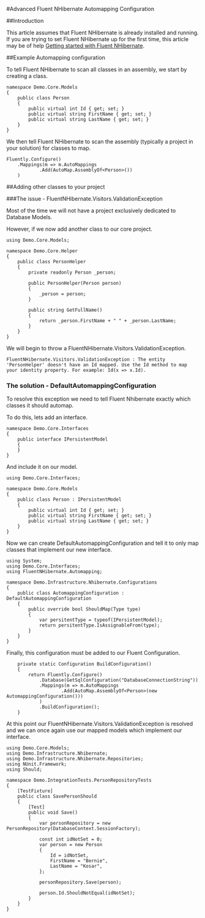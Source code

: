 #Advanced Fluent NHibernate Automapping Configuration

##Introduction

This article assumes that Fluent NHibernate is already installed and running. If you are trying to set Fluent NHibernate up for the first time, this article may be of help [Getting started with Fluent NHibernate](../getting-started-with-fluent-nhibernate.md).

##Example Automapping configuration

To tell Fluent NHibernate to scan all classes in an assembly, we start by creating a class.

	namespace Demo.Core.Models
	{
	    public class Person
	    {
	        public virtual int Id { get; set; }
	        public virtual string FirstName { get; set; }
	        public virtual string LastName { get; set; }
	    }
	}

We then tell Fluent NHibernate to scan the assembly (typically a project in your solution) for classes to map.

	Fluently.Configure()
        .Mappings(m => m.AutoMappings
                .Add(AutoMap.AssemblyOf<Person>())
        )

##Adding other classes to your project

###The issue - FluentNHibernate.Visitors.ValidationException

Most of the time we will not have a project exclusively dedicated to Database Models.

However, if we now add another class to our core project.

	using Demo.Core.Models;
	
	namespace Demo.Core.Helper
	{
	    public class PersonHelper
	    {
	        private readonly Person _person;
	
	        public PersonHelper(Person person)
	        {
	            _person = person;
	        }
	
	        public string GetFullName()
	        {
	            return _person.FirstName + " " + _person.LastName;
	        }
	    }
	}

We will begin to throw a FluentNHibernate.Visitors.ValidationException.

	FluentNHibernate.Visitors.ValidationException : The entity 'PersonHelper' doesn't have an Id mapped. Use the Id method to map your identity property. For example: Id(x => x.Id).

### The solution - DefaultAutomappingConfiguration

To resolve this exception we need to tell Fluent Nhibernate exactly which classes it should automap.

To do this, lets add an interface.

	namespace Demo.Core.Interfaces
	{
	    public interface IPersistentModel
	    {
	    }
	}

And include it on our model.

	using Demo.Core.Interfaces;

	namespace Demo.Core.Models
	{
	    public class Person : IPersistentModel
	    {
	        public virtual int Id { get; set; }
	        public virtual string FirstName { get; set; }
	        public virtual string LastName { get; set; }
	    }
	}

Now we can create DefaultAutomappingConfiguration and tell it to only map classes that implement our new interface.

	using System;
	using Demo.Core.Interfaces;
	using FluentNHibernate.Automapping;
	
	namespace Demo.Infrastructure.Nhibernate.Configurations
	{
	    public class AutomappingConfiguration : DefaultAutomappingConfiguration
	    {
	        public override bool ShouldMap(Type type)
	        {
	            var persitentType = typeof(IPersistentModel);
	            return persitentType.IsAssignableFrom(type);
	        }
	    }
	}

Finally, this configuration must be added to our Fluent Configuration.

        private static Configuration BuildConfiguration()
        {
            return Fluently.Configure()
                .Database(GetSqlConfiguration("DatabaseConnectionString"))
                .Mappings(m => m.AutoMappings
                        .Add(AutoMap.AssemblyOf<Person>(new AutomappingConfiguration()))
                )
                .BuildConfiguration();
        }

At this point our FluentNHibernate.Visitors.ValidationException is resolved and we can once again use our mapped models which implement our interface.

	using Demo.Core.Models;
	using Demo.Infrastructure.Nhibernate;
	using Demo.Infrastructure.Nhibernate.Repositories;
	using NUnit.Framework;
	using Should;
	
	namespace Demo.IntegrationTests.PersonRepositoryTests
	{
	    [TestFixture]
	    public class SavePersonShould
	    {
	        [Test]
	        public void Save()
	        {
	            var personRepository = new PersonRepository(DatabaseContext.SessionFactory);
	
	            const int idNotSet = 0;
	            var person = new Person
	            {
	                Id = idNotSet,
	                FirstName = "Bernie",
	                LastName = "Kosar",
	            };
	
	            personRepository.Save(person);
	
	            person.Id.ShouldNotEqual(idNotSet);
	        }
	    }
	} 
